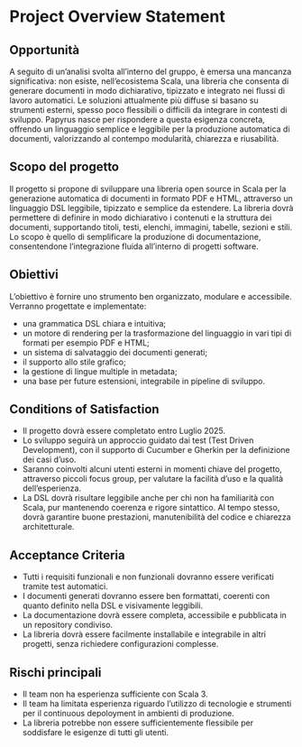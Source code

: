 # Project Overview Statement

## Opportunità

A seguito di un’analisi svolta all’interno del gruppo, è emersa una mancanza significativa: non esiste, nell’ecosistema Scala, una libreria che consenta di generare documenti in modo dichiarativo, tipizzato e integrato nei flussi di lavoro automatici. Le soluzioni attualmente più diffuse si basano su strumenti esterni, spesso poco flessibili o difficili da integrare in contesti di sviluppo. Papyrus nasce per rispondere a questa esigenza concreta, offrendo un linguaggio semplice e leggibile per la produzione automatica di documenti, valorizzando al contempo modularità, chiarezza e riusabilità.

## Scopo del progetto

Il progetto si propone di sviluppare una libreria open source in Scala per la generazione automatica di documenti in formato PDF e HTML, attraverso un linguaggio DSL leggibile, tipizzato e semplice da estendere. La libreria dovrà permettere di definire in modo dichiarativo i contenuti e la struttura dei documenti, supportando titoli, testi, elenchi, immagini, tabelle, sezioni e stili. Lo scopo è quello di semplificare la produzione di documentazione, consentendone l’integrazione fluida all’interno di progetti software.

## Obiettivi

L’obiettivo è fornire uno strumento ben organizzato, modulare e accessibile. Verranno progettate e implementate:
- una grammatica DSL chiara e intuitiva;
- un motore di rendering per la trasformazione del linguaggio in vari tipi di formati per esempio PDF e HTML;
- un sistema di salvataggio dei documenti generati;
- il supporto allo stile grafico;
- la gestione di lingue multiple in metadata;
- una base per future estensioni, integrabile in pipeline di sviluppo.

## Conditions of Satisfaction

- Il progetto dovrà essere completato entro Luglio 2025. 
- Lo sviluppo seguirà un approccio guidato dai test (Test Driven Development), con il supporto di Cucumber e Gherkin per la definizione dei casi d’uso. 
- Saranno coinvolti alcuni utenti esterni in momenti chiave del progetto, attraverso piccoli focus group, per valutare la facilità d’uso e la qualità dell’esperienza. 
- La DSL dovrà risultare leggibile anche per chi non ha familiarità con Scala, pur mantenendo coerenza e rigore sintattico. Al tempo stesso, dovrà garantire buone prestazioni, manutenibilità del codice e chiarezza architetturale.

## Acceptance Criteria

- Tutti i requisiti funzionali e non funzionali dovranno essere verificati tramite test automatici.
- I documenti generati dovranno essere ben formattati, coerenti con quanto definito nella DSL e visivamente leggibili. 
- La documentazione dovrà essere completa, accessibile e pubblicata in un repository condiviso. 
- La libreria dovrà essere facilmente installabile e integrabile in altri progetti, senza richiedere configurazioni complesse.

## Rischi principali

- Il team non ha esperienza sufficiente con Scala 3.
- Il team ha limitata esperienza riguardo l’utilizzo di tecnologie e strumenti per il continuous depoloyment in ambienti di produzione.
- La libreria potrebbe non essere sufficientemente flessibile per soddisfare le esigenze di tutti gli utenti.
